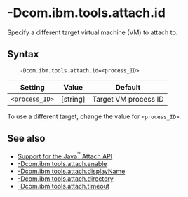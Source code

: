 <!--
* Copyright (c) 2017, 2018 IBM Corp. and others
*
* This program and the accompanying materials are made
* available under the terms of the Eclipse Public License 2.0
* which accompanies this distribution and is available at
* https://www.eclipse.org/legal/epl-2.0/ or the Apache
* License, Version 2.0 which accompanies this distribution and
* is available at https://www.apache.org/licenses/LICENSE-2.0.
*
* This Source Code may also be made available under the
* following Secondary Licenses when the conditions for such
* availability set forth in the Eclipse Public License, v. 2.0
* are satisfied: GNU General Public License, version 2 with
* the GNU Classpath Exception [1] and GNU General Public
* License, version 2 with the OpenJDK Assembly Exception [2].
*
* [1] https://www.gnu.org/software/classpath/license.html
* [2] http://openjdk.java.net/legal/assembly-exception.html
*
* SPDX-License-Identifier: EPL-2.0 OR Apache-2.0 OR GPL-2.0 WITH
* Classpath-exception-2.0 OR LicenseRef-GPL-2.0 WITH Assembly-exception
-->

# -Dcom.ibm.tools.attach.id

Specify a different target virtual machine (VM) to attach to.

## Syntax

        -Dcom.ibm.tools.attach.id=<process_ID>

|  Setting         | Value    | Default                  |
|------------------|----------|--------------------------|
| `<process_ID>`   | [string] | Target VM process ID     |

To use a different target, change the value for `<process_ID>`.

## See also

- <i class="fa fa-external-link" aria-hidden="true"></i> [Support for the Java<sup>&trade;</sup> Attach API](https://www.ibm.com/support/knowledgecenter/SSYKE2_8.0.0/com.ibm.java.vm.80.doc/docs/attachapi.html)
- [-Dcom.ibm.tools.attach.enable](dcomibmtoolsattachenable.md)
- [-Dcom.ibm.tools.attach.displayName](dcomibmtoolsattachdisplayname.md)
- [-Dcom.ibm.tools.attach.directory](dcomibmtoolsattachdirectory.md)
- [-Dcom.ibm.tools.attach.timeout](dcomibmtoolsattachtimeout.md)


<!-- ==== END OF TOPIC ==== dcomibmtoolsattachid.md ==== -->
